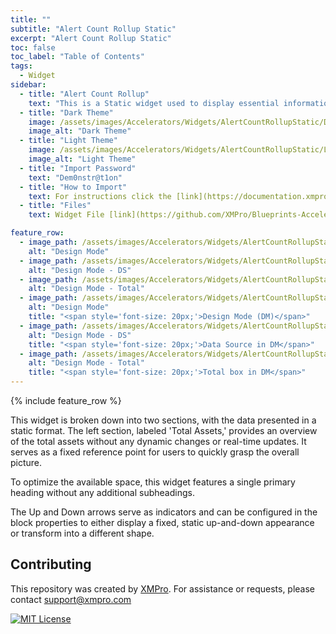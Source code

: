 ```yaml
---
title: ""
subtitle: "Alert Count Rollup Static"
excerpt: "Alert Count Rollup Static"
toc: false
toc_label: "Table of Contents"
tags:
  - Widget
sidebar:
  - title: "Alert Count Rollup"
    text: "This is a Static widget used to display essential information, provide navigation options, or offer core functionality that doesn't require frequent changes or user interactions."
  - title: "Dark Theme"
    image: /assets/images/Accelerators/Widgets/AlertCountRollupStatic/DarkTheme/AlertCountRollupStaticPublishedMode.png
    image_alt: "Dark Theme"
  - title: "Light Theme"
    image: /assets/images/Accelerators/Widgets/AlertCountRollupStatic/LightTheme/AlertCountRollupStaticPublishedMode.png
    image_alt: "Light Theme"
  - title: "Import Password"
    text: "Dem0nstr@t1on"
  - title: "How to Import"
    text: For instructions click the [link](https://documentation.xmpro.com/how-tos/apps/manage-widgets#importing-widgets "Click Here")
  - title: "Files"
    text: Widget File [link](https://github.com/XMPro/Blueprints-Accelerators-Patterns/blob/master/Accelerators/Widgets/Alert%20Count%20Rollup%20-%20Static.xwid "Click Here")

feature_row:
  - image_path: /assets/images/Accelerators/Widgets/AlertCountRollupStatic/LightTheme/AlertCountRollupStaticDesignMode.png
    alt: "Design Mode"
  - image_path: /assets/images/Accelerators/Widgets/AlertCountRollupStatic/LightTheme/AlertCountRollupStaticDataSource.png
    alt: "Design Mode - DS"
  - image_path: /assets/images/Accelerators/Widgets/AlertCountRollupStatic/LightTheme/AlertCountRollupStaticTotalBox.png
    alt: "Design Mode - Total"
  - image_path: /assets/images/Accelerators/Widgets/AlertCountRollupStatic/DarkTheme/AlertCountRollupStaticDesignMode.png
    alt: "Design Mode"
    title: "<span style='font-size: 20px;'>Design Mode (DM)</span>"
  - image_path: /assets/images/Accelerators/Widgets/AlertCountRollupStatic/DarkTheme/AlertCountRollupStaticDataSource.png
    alt: "Design Mode - DS"
    title: "<span style='font-size: 20px;'>Data Source in DM</span>"
  - image_path: /assets/images/Accelerators/Widgets/AlertCountRollupStatic/DarkTheme/AlertCountRollupStaticTotalBox.png
    alt: "Design Mode - Total"
    title: "<span style='font-size: 20px;'>Total box in DM</span>"
---
```


{% include feature_row %}

This widget is broken down into two sections, with the data presented in a static format. The left section, labeled 'Total Assets,' provides an overview of the total assets without any dynamic changes or real-time updates. It serves as a fixed reference point for users to quickly grasp the overall picture.

To optimize the available space, this widget features a single primary heading without any additional subheadings.

The Up and Down arrows serve as indicators and can be configured in the block properties to either display a fixed, static up-and-down appearance or transform into a different shape.

## Contributing
This repository was created by <a href="https://xmpro.com/">XMPro</a>. 
For assistance or requests, please contact <a href="mailto:support@xmpro.com">support@xmpro.com</a>

[![MIT License](https://img.shields.io/badge/License-MIT-green.svg)](https://choosealicense.com/licenses/mit/)
